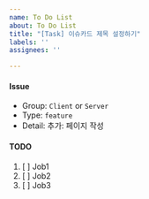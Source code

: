 ```yaml
---
name: To Do List
about: To Do List
title: "[Task] 이슈카드 제목 설정하기"
labels: ''
assignees: ''

---
```


#### Issue
- Group: `Client` or `Server`
- Type: `feature`
- Detail: 추가: 페이지 작성

#### TODO
1. [ ] Job1
2. [ ] Job2
3. [ ] Job3
